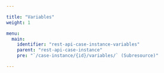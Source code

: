 ```yaml
---

title: "Variables"
weight: 1

menu:
  main:
    identifier: "rest-api-case-instance-variables"
    parent: "rest-api-case-instance"
    pre: "`/case-instance/{id}/variables/` (Subresource)"

---
```

